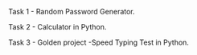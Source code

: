 Task 1 - Random Password Generator.

Task 2 - Calculator in Python.

Task 3 - Golden project -Speed Typing Test in Python. 
